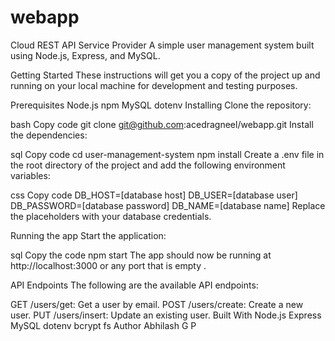 # webapp

Cloud REST API Service Provider
A simple user management system built using Node.js, Express, and MySQL.

Getting Started
These instructions will get you a copy of the project up and running on your local machine for development and testing purposes.

Prerequisites
Node.js
npm
MySQL
dotenv
Installing
Clone the repository:

bash
Copy code
git clone git@github.com:acedragneel/webapp.git 
Install the dependencies:

sql
Copy code
cd user-management-system
npm install
Create a .env file in the root directory of the project and add the following environment variables:

css
Copy code
DB_HOST=[database host]
DB_USER=[database user]
DB_PASSWORD=[database password]
DB_NAME=[database name]
Replace the placeholders with your database credentials.

Running the app
Start the application:

sql
Copy the code
npm start
The app should now be running at http://localhost:3000 or any port that is empty .

API Endpoints
The following are the available API endpoints:

GET /users/get: Get a user by email.
POST /users/create: Create a new user.
PUT /users/insert: Update an existing user.
Built With
Node.js
Express
MySQL
dotenv
bcrypt
fs
Author
Abhilash G P 
